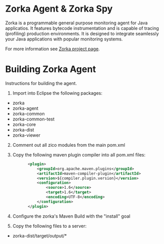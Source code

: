 
Zorka Agent & Zorka Spy
=======================

Zorka is a programmable general purpose monitoring agent for Java applicatios. It features
bytecode instrumentation and is capable of tracing (profiling) production environments.
It is designed to integrate seamlessly your Java applications with popular monitoring systems.

For more information see [Zorka project page](http://zorka.io).


Building Zorka Agent
====================

Instructions for building the agent.

1. Import into Eclipse the following packages:
  * zorka
  * zorka-agent
  * zorka-common
  * zorka-common-test
  * zorka-core
  * zorka-dist
  * zorka-viewer

2. Comment out all zico modules from the main pom.xml

3. Copy the following maven plugin compiler into all pom.xml files:
  ```xml
            <plugin>
                <groupId>org.apache.maven.plugins</groupId>
                <artifactId>maven-compiler-plugin</artifactId>
                <version>${compiler.plugin.version}</version>
                <configuration>
                    <source>1.6</source>
                    <target>1.6</target>
                    <encoding>UTF-8</encoding>
                </configuration>
            </plugin>
```

4. Configure the zorka's Maven Build with the "install" goal

5. Copy the following files to a server:
  * zorka-dist/target/output/*


